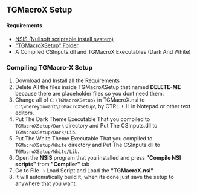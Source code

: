 ## TGMacroX Setup

#### Requirements
- [NSIS (Nullsoft scriptable install system)](https://nsis.sourceforge.io/Download)
- ["TGMacroXSetup" Folder](https://github.com/WH0LEWHALE/TGMacro-X/tree/dark-theme/TGMacroXSetup)
- A Compiled CSInputs.dll and TGMacroX Executables (Dark And White)

### Compiling TGMacro-X Setup

1. Download and Install all the Requirements
2. Delete All the files inside TGMacroXSetup that named **DELETE-ME** because there are placeholder files so you dont need them.
3. Change all of ``C:\TGMacroXSetup\`` in TGMacroX.nsi to ``C:\whereyouwant\TGMacroXSetup\`` by CTRL + H in Notepad or other text editors.
4. Put The Dark Theme Executable That you compiled to ``TGMacroXSetup/Dark`` directory and Put The CSInputs.dll to ``TGMacroXSetup/Dark/Lib``.
5. Put The White Theme Executable That you compiled to ``TGMacroXSetup/White`` directory and Put The CSInputs.dll to ``TGMacroXSetup/White/Lib``.
6. Open the **NSIS** program that you installed and press **"Compile NSI scripts"** from **"Compiler"** tab
7. Go to  File -› Load Script and Load the **"TGMacroX.nsi"**
8. It will automatically build it, when its done just save the setup to anywhere that you want.
